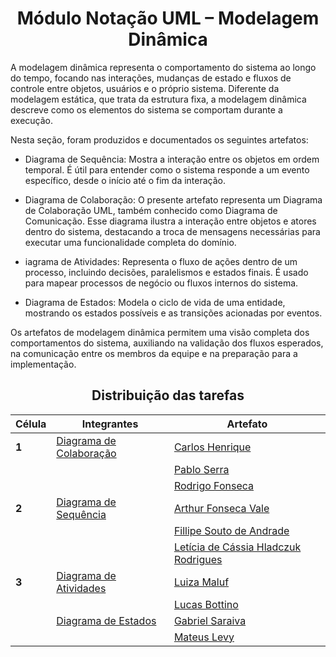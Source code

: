 <center>

# __Módulo Notação UML – Modelagem Dinâmica__

</center>

A modelagem dinâmica representa o comportamento do sistema ao longo do tempo, focando nas interações, mudanças de estado e fluxos de controle entre objetos, usuários e o próprio sistema. Diferente da modelagem estática, que trata da estrutura fixa, a modelagem dinâmica descreve como os elementos do sistema se comportam durante a execução.

Nesta seção, foram produzidos e documentados os seguintes artefatos:

- Diagrama de Sequência: Mostra a interação entre os objetos em ordem temporal. É útil para entender como o sistema responde a um evento específico, desde o início até o fim da interação.

- Diagrama de Colaboração: O presente artefato representa um Diagrama de Colaboração UML, também conhecido como Diagrama de Comunicação. Esse diagrama ilustra a interação entre objetos e atores dentro do sistema, destacando a troca de mensagens necessárias para executar uma funcionalidade completa do domínio.

- iagrama de Atividades: Representa o fluxo de ações dentro de um processo, incluindo decisões, paralelismos e estados finais. É usado para mapear processos de negócio ou fluxos internos do sistema.

- Diagrama de Estados: Modela o ciclo de vida de uma entidade, mostrando os estados possíveis e as transições acionadas por eventos.

Os artefatos de modelagem dinâmica permitem uma visão completa dos comportamentos do sistema, auxiliando na validação dos fluxos esperados, na comunicação entre os membros da equipe e na preparação para a implementação.

<center>

## __Distribuição das tarefas__

| Célula | Integrantes | Artefato | 
| ------ | ----------- | -------- |
| __1__  | [Diagrama de Colaboração](2.2.4.DiagramaDeColaboracao.md) | [Carlos Henrique]() |
|        |  | [Pablo Serra]() |
|        |  | [Rodrigo Fonseca]() |
| __2__  | [Diagrama de Sequência](2.2.1.DiagramaDeSequencia.md) | [Arthur Fonseca Vale]() |
|        |  | [Fillipe Souto de Andrade]() | 
|        |  | [Letícia de Cássia Hladczuk Rodrigues]() |
| __3__  | [Diagrama de Atividades](2.2.3.DiagramaAtividade.md) | [Luiza Maluf]() |
|        |  | [Lucas Bottino]() |
|        | [Diagrama de Estados](2.2.2.DiagramaDeEstados.md) | [Gabriel Saraiva]() |
|        |  | [Mateus Levy]() |


</center>

